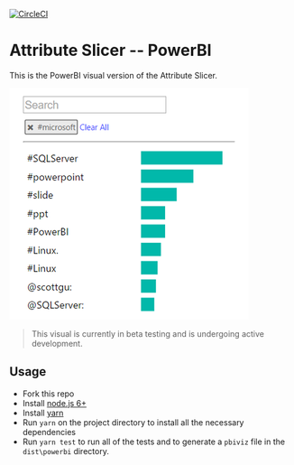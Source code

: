 [![CircleCI](https://circleci.com/gh/Microsoft/PowerBI-visuals-AttributeSlicer/tree/master.svg?style=svg)](https://circleci.com/gh/Microsoft/PowerBI-visuals-AttributeSlicer/tree/master)

# Attribute Slicer -- PowerBI

This is the PowerBI visual version of the Attribute Slicer.

![Attribute Slicer](/packages/attribute-slicer-powerbi/src/assets/screenshot.png?raw=true)

> This visual is currently in beta testing and is undergoing active development.

## Usage
* Fork this repo
* Install [node.js 6+](https://nodejs.org)
* Install [yarn](https://yarnpkg.com/)
* Run `yarn` on the project directory to install all the necessary dependencies
* Run `yarn test` to run all of the tests and to generate a `pbiviz` file in the `dist\powerbi` directory.
